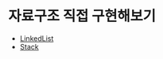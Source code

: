 # 자료구조 직접 구현해보기


- [LinkedList](https://github.com/YJGwon/implement-data-structures/pull/1)
- [Stack](https://github.com/YJGwon/implement-data-structures/pull/2)
